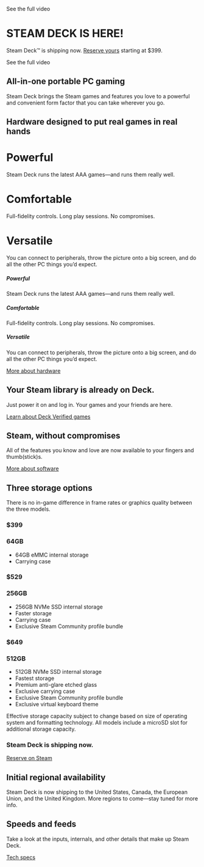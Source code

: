 [](https://www.youtube.com/watch?v=AvokyBOYe8Y)

See the full video

STEAM DECK IS HERE!
==========

 Steam Deck™ is shipping now.
[Reserve yours](http://store.steampowered.com/steamdeck) starting at $399.

[](https://www.youtube.com/watch?v=AvokyBOYe8Y)

See the full video

All-in-one portable PC gaming
----------

Steam Deck brings the Steam games and features you love to a powerful and convenient form factor that you can take wherever you go.

Hardware designed to put real games in real hands
----------

Powerful
==========

Steam Deck runs the latest AAA games—and runs them really well.

Comfortable
==========

Full-fidelity controls. Long play sessions. No compromises.

Versatile
==========

You can connect to peripherals, throw the picture onto a big screen, and do all the other PC things you’d expect.

##### Powerful #####

Steam Deck runs the latest AAA games—and runs them really well.

##### Comfortable #####

Full-fidelity controls. Long play sessions. No compromises.

##### Versatile #####

You can connect to peripherals, throw the picture onto a big screen, and do all the other PC things you’d expect.

[More about hardware](hardware)

Your Steam library is
 already on Deck.
----------

Just power it on and log in.
Your games and your friends are here.

[Learn about Deck Verified games](verified)

Steam, without compromises
----------

All of the features you know and love are now
available to your fingers and thumb(stick)s.

[More about software](software)

Three storage options
----------

There is no in-game difference in frame rates or graphics quality between the three models.

### $399 ###

### 64GB ###

* 64GB eMMC internal storage
* Carrying case

### $529 ###

### 256GB ###

* 256GB NVMe SSD internal storage
* Faster storage
* Carrying case
* Exclusive Steam Community profile bundle

### $649 ###

### 512GB ###

* 512GB NVMe SSD internal storage
* Fastest storage
* Premium anti-glare etched glass
* Exclusive carrying case
* Exclusive Steam Community profile bundle
* Exclusive virtual keyboard theme

Effective storage capacity subject to change based on size of operating system and formatting technology. All models include a microSD slot for additional storage capacity.

### Steam Deck is shipping now. ###

[Reserve on Steam](http://store.steampowered.com/steamdeck)

Initial regional availability
----------

Steam Deck is now shipping to the United States, Canada, the European Union, and the United Kingdom. More regions to come—stay tuned for more info.

Speeds and feeds
----------

Take a look at the inputs, internals, and other details that make up Steam Deck.

[Tech specs](https://www.steamdeck.com/en/tech)
